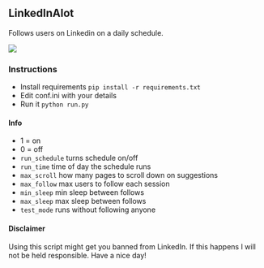 ## LinkedInAlot

Follows users on Linkedin on a daily schedule.

![](https://github.com/impshum/linkedinalot/blob/master/ss.jpg?raw=true)

### Instructions

- Install requirements ```pip install -r requirements.txt```
- Edit conf.ini with your details
- Run it ```python run.py```

#### Info

- 1 = on
- 0 = off
- ```run_schedule``` turns schedule on/off
- ```run_time``` time of day the schedule runs
- ```max_scroll``` how many pages to scroll down on suggestions
- ```max_follow``` max users to follow each session
- ```min_sleep``` min sleep between follows
- ```max_sleep``` max sleep between follows
- ```test_mode``` runs without following anyone

#### Disclaimer

Using this script might get you banned from LinkedIn. If this happens I will not be held responsible. Have a nice day!

